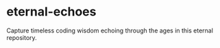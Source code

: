 # eternal-echoes
Capture timeless coding wisdom echoing through the ages in this eternal repository.

